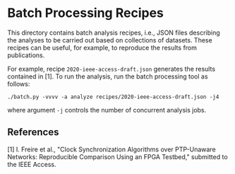 # Batch Processing Recipes

This directory contains batch analysis recipes, i.e., JSON files describing the
analyses to be carried out based on collections of datasets. These recipes can
be useful, for example, to reproduce the results from publications.

For example, recipe `2020-ieee-access-draft.json` generates the results
contained in [1]. To run the analysis, run the batch processing tool as follows:

```
./batch.py -vvvv -a analyze recipes/2020-ieee-access-draft.json -j4
```

where argument `-j` controls the number of concurrent analysis jobs.

## References

[1] I. Freire et al., "Clock Synchronization Algorithms over PTP-Unaware
Networks: Reproducible Comparison Using an FPGA Testbed," submitted to the IEEE
Access.



